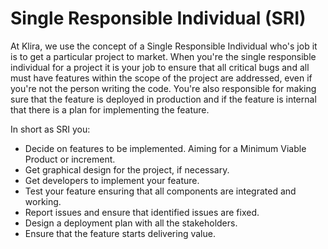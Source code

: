 # Single Responsible Individual (SRI)

At Klira, we use the concept of a Single Responsible Individual who's
job it is to get a particular project to market. When you're the
single responsible individual for a project it is your job to ensure
that all critical bugs and all must have features within the scope of
the project are addressed, even if you're not the person writing the
code. You're also responsible for making sure that the feature is
deployed in production and if the feature is internal that there is a
plan for implementing the feature.

In short as SRI you:

- Decide on features to be implemented. Aiming for a Minimum Viable
  Product or increment.
- Get graphical design for the project, if necessary.
- Get developers to implement your feature.
- Test your feature ensuring that all components are integrated and
  working.
- Report issues and ensure that identified issues are fixed.
- Design a deployment plan with all the stakeholders.
- Ensure that the feature starts delivering value.